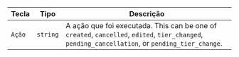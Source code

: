 | Tecla  | Tipo     | Descrição                                                                                                                                        |
| ------ | -------- | ------------------------------------------------------------------------------------------------------------------------------------------------ |
| `Ação` | `string` | A ação que foi executada. This can be one of `created`, `cancelled`, `edited`, `tier_changed`, `pending_cancellation`, or `pending_tier_change`. |